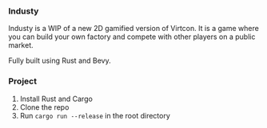 ### Industy

Industy is a WIP of a new 2D gamified version of Virtcon. It is a game where you can build your own factory and compete with other players on a public market.

Fully built using Rust and Bevy.

### Project

1. Install Rust and Cargo
2. Clone the repo
3. Run `cargo run --release` in the root directory
